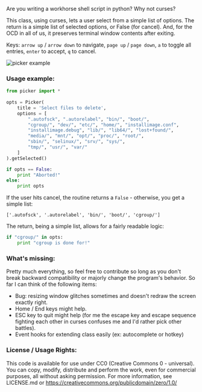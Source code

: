 Are you writing a workhorse shell script in python? Why not curses?

This class, using curses, lets a user select from a simple list of options. The return is a simple list of selected options, or False (for cancel). And, for the OCD in all of us, it preserves terminal window contents after exiting.

Keys: `arrow up` / `arrow down` to navigate, `page up` / `page down`, `a` to toggle all entries, `enter` to accept, `q` to cancel.

![picker example](http://pp19dd.com/wp-content/uploads/2013/11/picker3.png "picker example")


### Usage example:

```python
from picker import *
    
opts = Picker(
    title = 'Select files to delete',
    options = [
        ".autofsck", ".autorelabel", "bin/", "boot/", 
        "cgroup/", "dev/", "etc/", "home/", "installimage.conf",
        "installimage.debug", "lib/", "lib64/", "lost+found/",
        "media/", "mnt/", "opt/", "proc/", "root/",
        "sbin/", "selinux/", "srv/", "sys/",
        "tmp/", "usr/", "var/"
    ]
).getSelected()

if opts == False:
    print "Aborted!"
else:
    print opts
```

If the user hits cancel, the routine returns a ```False``` - otherwise, you get a simple list:

```['.autofsck', '.autorelabel', 'bin/', 'boot/', 'cgroup/']```

The return, being a simple list, allows for a fairly readable logic:

```python
if "cgroup/" in opts:
	print "cgroup is done for!"
```


### What's missing:

Pretty much everything, so feel free to contribute so long as you don't break backward compatibility or majorly change the program's behavior.  So far I can think of the following items:

* Bug: resizing window glitches sometimes and doesn't redraw the screen exactly right.
* Home / End keys might help.
* ESC key to quit might help (for me the escape key and escape sequence fighting each other in curses confuses me and I'd rather pick other battles).
* Event hooks for extending class easily (ex: autocomplete or hotkey)

### License / Usage Rights:

This code is available for use under CC0 (Creative Commons 0 - universal).  You can copy, modify, distribute and perform the work, even for commercial purposes, all without asking permission.  For more information, see LICENSE.md or https://creativecommons.org/publicdomain/zero/1.0/
